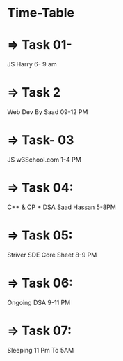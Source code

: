 # Time-Table      

# => Task 01-
   JS Harry
   6- 9 am

# => Task 2
   Web Dev By Saad 
   09-12 PM

# => Task- 03
   JS w3School.com
   1-4 PM

# => Task 04:
   C++ & CP + DSA Saad Hassan
   5-8PM

# => Task 05:
   Striver SDE Core Sheet
    8-9 PM

# => Task 06:
  Ongoing DSA
    9-11 PM

# => Task 07:
   Sleeping
 11 Pm To 5AM
